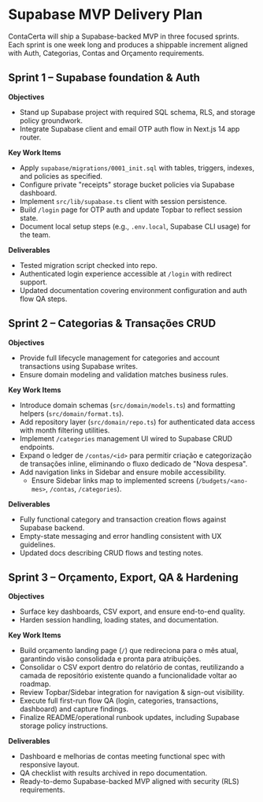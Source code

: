 # Supabase MVP Delivery Plan

ContaCerta will ship a Supabase-backed MVP in three focused sprints. Each sprint is one week long and produces a shippable increment aligned with Auth, Categorias, Contas and Orçamento requirements.

## Sprint 1 – Supabase foundation & Auth
**Objectives**
- Stand up Supabase project with required SQL schema, RLS, and storage policy groundwork.
- Integrate Supabase client and email OTP auth flow in Next.js 14 app router.

**Key Work Items**
- Apply `supabase/migrations/0001_init.sql` with tables, triggers, indexes, and policies as specified.
- Configure private "receipts" storage bucket policies via Supabase dashboard.
- Implement `src/lib/supabase.ts` client with session persistence.
- Build `/login` page for OTP auth and update Topbar to reflect session state.
- Document local setup steps (e.g., `.env.local`, Supabase CLI usage) for the team.

**Deliverables**
- Tested migration script checked into repo.
- Authenticated login experience accessible at `/login` with redirect support.
- Updated documentation covering environment configuration and auth flow QA steps.

## Sprint 2 – Categorias & Transações CRUD
**Objectives**
- Provide full lifecycle management for categories and account transactions using Supabase writes.
- Ensure domain modeling and validation matches business rules.

**Key Work Items**
- Introduce domain schemas (`src/domain/models.ts`) and formatting helpers (`src/domain/format.ts`).
- Add repository layer (`src/domain/repo.ts`) for authenticated data access with month filtering utilities.
- Implement `/categories` management UI wired to Supabase CRUD endpoints.
- Expand o ledger de `/contas/<id>` para permitir criação e categorização de transações inline, eliminando o fluxo dedicado de "Nova despesa".
- Add navigation links in Sidebar and ensure mobile accessibility.
  - Ensure Sidebar links map to implemented screens (`/budgets/<ano-mes>`, `/contas`, `/categories`).

**Deliverables**
- Fully functional category and transaction creation flows against Supabase backend.
- Empty-state messaging and error handling consistent with UX guidelines.
- Updated docs describing CRUD flows and testing notes.

## Sprint 3 – Orçamento, Export, QA & Hardening
**Objectives**
- Surface key dashboards, CSV export, and ensure end-to-end quality.
- Harden session handling, loading states, and documentation.

**Key Work Items**
- Build orçamento landing page (`/`) que redireciona para o mês atual, garantindo visão consolidada e pronta para atribuições.
- Consolidar o CSV export dentro do relatório de contas, reutilizando a camada de repositório existente quando a funcionalidade voltar ao roadmap.
- Review Topbar/Sidebar integration for navigation & sign-out visibility.
- Execute full first-run flow QA (login, categories, transactions, dashboard) and capture findings.
- Finalize README/operational runbook updates, including Supabase storage policy instructions.

**Deliverables**
- Dashboard e melhorias de contas meeting functional spec with responsive layout.
- QA checklist with results archived in repo documentation.
- Ready-to-demo Supabase-backed MVP aligned with security (RLS) requirements.
